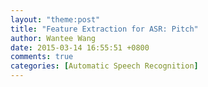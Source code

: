 ```yaml
---
layout: "theme:post"
title: "Feature Extraction for ASR: Pitch"
author: Wantee Wang
date: 2015-03-14 16:55:51 +0800
comments: true
categories: [Automatic Speech Recognition]
---
```

